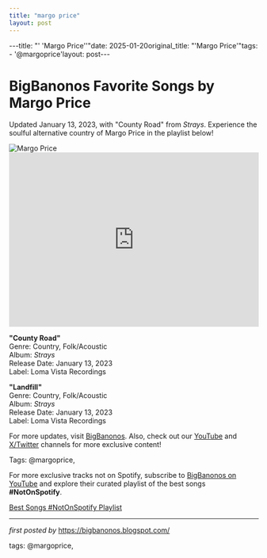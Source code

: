 ```yaml
---
title: "margo price"
layout: post
---
```

---title: "' 'Margo Price''"date: 2025-01-20original_title: "'Margo Price'"tags:  - '@margoprice'layout: post---<!-- Title of the Post --><h1 >BigBanonos Favorite Songs by Margo Price</h1> <!-- Introductory Text --><p >Updated January 13, 2023, with "County Road" from <em>Strays</em>. Experience the soulful alternative country of Margo Price in the playlist below!</p> <!-- Featured Image --><div > <img src="https://i.scdn.co/image/ab6761610000517404ecbe160084bb4d8fc48842" alt="Margo Price" /></div> <!-- Spotify Embed --><div > <iframe src="https://open.spotify.com/embed/playlist/4flEdKmHdVYKMzwe03eZFc?utm_source=generator" width="100%" height="352" frameborder="0" allowfullscreen="" allow="autoplay; clipboard-write; encrypted-media; fullscreen; picture-in-picture" loading="lazy"></iframe></div> <!-- Song Information --><div > <p><strong>"County Road"</strong><br> Genre: Country, Folk/Acoustic<br> Album: <em>Strays</em><br> Release Date: January 13, 2023<br> Label: Loma Vista Recordings</p> <p><strong>"Landfill"</strong><br> Genre: Country, Folk/Acoustic<br> Album: <em>Strays</em><br> Release Date: January 13, 2023<br> Label: Loma Vista Recordings</p></div> <!-- Footer Links --><div > <p>For more updates, visit <a href="https://bigbanonos.blogspot.com/" target="_blank">BigBanonos</a>. Also, check out our <a href="https://www.youtube.com/@BigBanonos" target="_blank">YouTube</a> and <a href="https://x.com/bigbanonos" target="_blank">X/Twitter</a> channels for more exclusive content!</p></div> <!-- Tags --><p >Tags: @margoprice,</p><!--Subscribe and Playlist Links--><div>    <p>For more exclusive tracks not on Spotify, subscribe to <a href="https://www.youtube.com/@BigBanonos" target="_blank">BigBanonos on YouTube</a> and explore their curated playlist of the best songs <strong>#NotOnSpotify</strong>.</p>    <p><a href="https://www.youtube.com/playlist?list=PLtuNtuTatqI0kFahUCbtbfenC_ET5O_tr" target="_blank">Best Songs #NotOnSpotify Playlist<br /></a></p></div><hr /><p><em>first posted by</em> <a href="https://bigbanonos.blogspot.com/" rel="noopener" target="_new">https://bigbanonos.blogspot.com/</a></p><p>tags: @margoprice,</p>